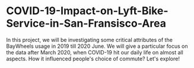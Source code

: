 # COVID-19-Impact-on-Lyft-Bike-Service-in-San-Fransisco-Area
In this project, we will be investigating some critical attributes of the BayWheels usage in 2019 till 2020 June. We will give a particular focus on the data after March 2020, when COVID-19 hit our daily life on almost all aspects. How it influenced people's choice of commute? Let's explore!
